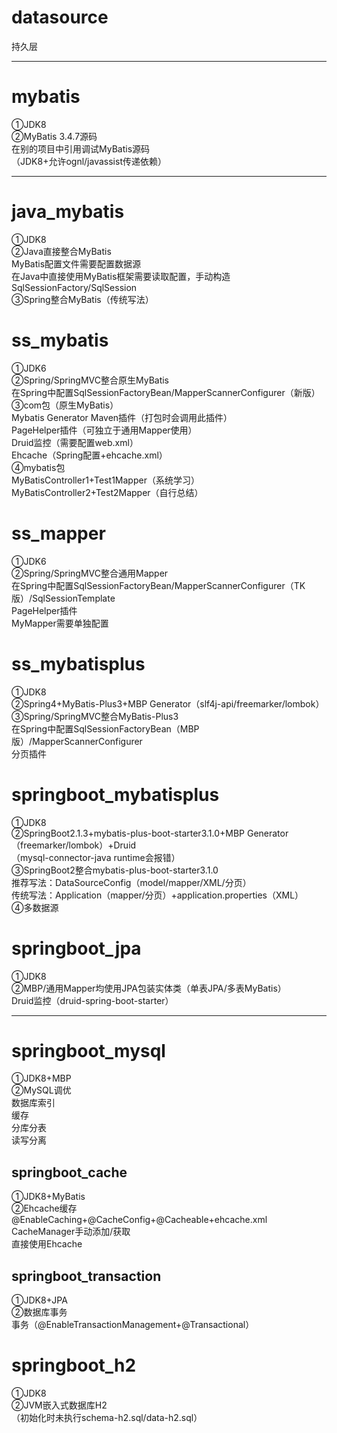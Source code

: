# datasource
持久层<br>

************************************************************************************************************************

# mybatis
①JDK8<br>
②MyBatis 3.4.7源码<br>
在别的项目中引用调试MyBatis源码<br>
（JDK8+允许ognl/javassist传递依赖）<br>

******************************************************************************************

# java_mybatis
①JDK8<br>
②Java直接整合MyBatis<br>
MyBatis配置文件需要配置数据源<br>
在Java中直接使用MyBatis框架需要读取配置，手动构造SqlSessionFactory/SqlSession<br>
③Spring整合MyBatis（传统写法）<br>

# ss_mybatis
①JDK6<br>
②Spring/SpringMVC整合原生MyBatis<br>
在Spring中配置SqlSessionFactoryBean/MapperScannerConfigurer（新版）<br>
③com包（原生MyBatis）<br>
Mybatis Generator Maven插件（打包时会调用此插件）<br>
PageHelper插件（可独立于通用Mapper使用）<br>
Druid监控（需要配置web.xml）<br>
Ehcache（Spring配置+ehcache.xml）<br>
④mybatis包<br>
MyBatisController1+Test1Mapper（系统学习）<br>
MyBatisController2+Test2Mapper（自行总结）<br>

# ss_mapper
①JDK6<br>
②Spring/SpringMVC整合通用Mapper<br>
在Spring中配置SqlSessionFactoryBean/MapperScannerConfigurer（TK版）/SqlSessionTemplate<br>
PageHelper插件<br>
MyMapper需要单独配置<br>

# ss_mybatisplus
①JDK8<br>
②Spring4+MyBatis-Plus3+MBP Generator（slf4j-api/freemarker/lombok）<br>
③Spring/SpringMVC整合MyBatis-Plus3<br>
在Spring中配置SqlSessionFactoryBean（MBP版）/MapperScannerConfigurer<br>
分页插件<br>

# springboot_mybatisplus
①JDK8<br>
②SpringBoot2.1.3+mybatis-plus-boot-starter3.1.0+MBP Generator（freemarker/lombok）+Druid<br>
（mysql-connector-java runtime会报错）<br>
③SpringBoot2整合mybatis-plus-boot-starter3.1.0<br>
推荐写法：DataSourceConfig（model/mapper/XML/分页）<br>
传统写法：Application（mapper/分页）+application.properties（XML）<br>
④多数据源<br>

# springboot_jpa
①JDK8<br>
②MBP/通用Mapper均使用JPA包装实体类（单表JPA/多表MyBatis）<br>
Druid监控（druid-spring-boot-starter）<br>

************************************************************************************************************************

# springboot_mysql
①JDK8+MBP<br>
②MySQL调优<br>
数据库索引<br>
缓存<br>
分库分表<br>
读写分离<br>

## springboot_cache
①JDK8+MyBatis<br>
②Ehcache缓存<br>
@EnableCaching+@CacheConfig+@Cacheable+ehcache.xml<br>
CacheManager手动添加/获取<br>
直接使用Ehcache<br>

## springboot_transaction
①JDK8+JPA<br>
②数据库事务<br>
事务（@EnableTransactionManagement+@Transactional）<br>

# springboot_h2
①JDK8<br>
②JVM嵌入式数据库H2<br>
（初始化时未执行schema-h2.sql/data-h2.sql）<br>